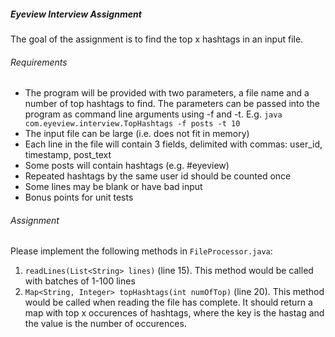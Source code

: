 ##### Eyeview Interview Assignment


The goal of the assignment is to find the top x hashtags in an input file.

###### Requirements
* The program will be provided with two parameters, a file name and a number of top hashtags to find. The parameters can be passed into the program as command line arguments using -f and -t. E.g. `java com.eyeview.interview.TopHashtags -f posts -t 10`
* The input file can be large (i.e. does not fit in memory)
* Each line in the file will contain 3 fields, delimited with commas: user_id, timestamp, post_text
* Some posts will contain hashtags (e.g. #eyeview)
* Repeated hashtags by the same user id should be counted once
* Some lines may be blank or have bad input 
* Bonus points for unit tests

###### Assignment
Please implement the following methods in `FileProcessor.java`:

1. `readLines(List<String> lines)` (line 15). This method would be called with batches of 1-100 lines
2. `Map<String, Integer> topHashtags(int numOfTop)` (line 20). This method would be called when reading the file has complete. It should return a map with top x occurences of hashtags, where the key is the hastag and the value is the number of occurences.
